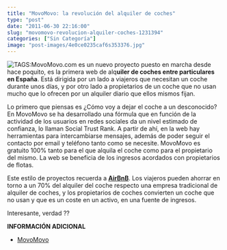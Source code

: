 ```yaml
---
title: "MovoMovo: la revolución del alquiler de coches"
type: "post"
date: "2011-06-30 22:16:00"
slug: "movomovo-revolucion-alquiler-coches-1231394"
categories: ["Sin Categoría"]
image: "post-images/4e0ce0235caf6s353376.jpg"
---
```


![ TAGS:](post-images/4e0ce0235caf6s353376.jpg "movo movo")MovoMovo.com es un nuevo proyecto puesto en marcha desde hace poquito, es la primera web de alq**uiler de coches entre particulares en España**. Está dirigida por un lado a viajeros que necesitan un coche durante unos días, y por otro lado a propietarios de un coche que no usan mucho que lo ofrecen por un alquiler diario que ellos mismos fijan.

Lo primero que piensas es ¿Cómo voy a dejar el coche a un desconocido? En MovoMovo se ha desarrollado una fórmula que en función de la actividad de los usuarios en redes sociales da un nivel estimado de confianza, lo llaman Social Trust Rank. A partir de ahí, en la web hay herramientas para intercambiarse mensajes, además de poder seguir el contacto por email y teléfono tanto como se necesite. MovoMovo es gratuito 100% tanto para el que alquila el coche como para el propietario del mismo. La web se beneficia de los ingresos acordados con propietarios de flotas.

Este estilo de proyectos recuerda a **[AirBnB](http://www.missviajes.com/airbnb-nueva-forma-viajar-993844)**. Los viajeros pueden ahorrar en torno a un 70% del alquiler del coche respecto una empresa tradicional de alquiler de coches, y los propietarios de coches convierten un coche que no usan y que es un coste en un activo, en una fuente de ingresos.

Interesante, verdad ??

**INFORMACIÓN ADICIONAL**

- [MovoMovo](http://www.movomovo.com/)